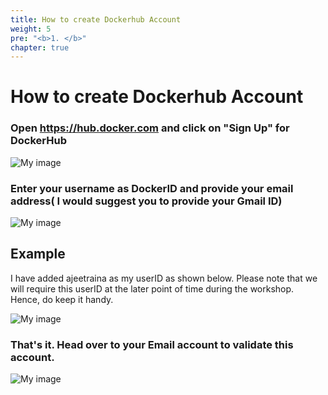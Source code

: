 ```yaml
---
title: How to create Dockerhub Account
weight: 5
pre: "<b>1. </b>"
chapter: true
---
```


# How to create Dockerhub Account

### Open https://hub.docker.com and click on "Sign Up" for DockerHub

![My image](https://github.com/collabnix/dockerlabs/blob/master/workshop/docker/dockerhub1.png)

### Enter your username as DockerID and provide your email address( I would suggest you to provide your Gmail ID)

![My image](https://github.com/collabnix/dockerlabs/blob/master/workshop/docker/dockerhub2.png)

## Example

I have added ajeetraina as my userID as shown below. Please note that we will require this userID at the later point of time during the workshop. Hence, do keep it handy.

![My image](https://github.com/collabnix/dockerlabs/blob/master/workshop/docker/dockerhub3.png)

### That's it. Head over to your Email account to validate this account.


![My image](https://github.com/collabnix/dockerlabs/blob/master/workshop/docker/dockerhub4.png)


